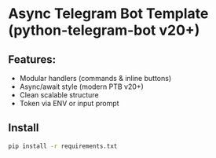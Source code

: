 # Async Telegram Bot Template (python-telegram-bot v20+)

## Features:
- Modular handlers (commands & inline buttons)
- Async/await style (modern PTB v20+)
- Clean scalable structure
- Token via ENV or input prompt

## Install
```bash
pip install -r requirements.txt
